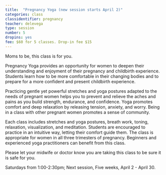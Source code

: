 ```yaml
---
title:  "Pregnancy Yoga (new session starts April 2)"
categories: class
classidentifier: pregnancy
teacher: delevega
type: session
number: 5
dropins: yes
fee: $60 for 5 classes. Drop-in fee $15
---
```

Moms to be, this class is for you.

Pregnancy Yoga provides an opportunity for women to deepen their understanding and enjoyment of their pregnancy and childbirth experience. Students learn how to be more comfortable in their changing bodies and to prepare for a more confident and present childbirth experience.

Practicing gentle yet powerful stretches and yoga postures adapted to the needs of pregnant women helps you to prevent and relieve the aches and pains as you build strength, endurance, and confidence. Yoga promotes comfort and deep relaxation by releasing tension, anxiety, and worry. Being in a class with other pregnant women promotes a sense of community.

Each class includes stretches and yoga postures, breath work, toning, relaxation, visualization, and meditation. Students are encouraged to practice in an intuitive way, letting their comfort guide them. The class is appropriate for women in all three trimesters of pregnancy. Beginners and experienced yoga practitioners can benefit from this class.

Please let your midwife or doctor know you are taking this class to be sure it is safe for you.

Saturdays from 1:00-2:30pm; Next session, Five weeks, April 2 - April 30.
